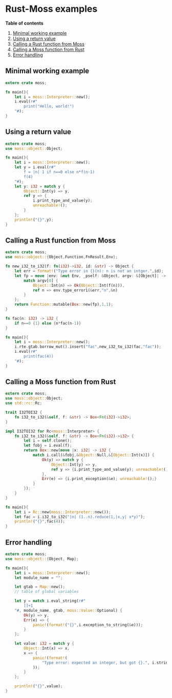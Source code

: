 
# Rust-Moss examples

**Table of contents**
1. [Minimal working example](#minimal-working-example)
2. [Using a return value](#using-a-return-value)
3. [Calling a Rust function from Moss](#calling-a-rust-function-from-moss)
4. [Calling a Moss function from Rust](#calling-a-moss-function-from-rust)
5. [Error handling](#error-handling)

## Minimal working example

```rust
extern crate moss;

fn main(){
    let i = moss::Interpreter::new();
    i.eval(r#"
        print("Hello, world!")
    "#);
}
```

## Using a return value

```rust
extern crate moss;
use moss::object::Object;

fn main(){
    let i = moss::Interpreter::new();
    let y = i.eval(r#"
        f = |n| 1 if n==0 else n*f(n-1)
        f(4)
    "#);
    let y: i32 = match y {
        Object::Int(y) => y,
        ref y => {
            i.print_type_and_value(y);
            unreachable!();
        }
    };
    println!("{}",y);
}
```

## Calling a Rust function from Moss

```rust
extern crate moss;
use moss::object::{Object,Function,FnResult,Env};

fn new_i32_to_i32(f: fn(i32)->i32, id: &str) -> Object {
    let err = format!("Type error in {}(n): n is not an intger.",id);
    let fp = move |env: &mut Env, _pself: &Object, argv: &[Object]| -> FnResult {
        match argv[0] {
            Object::Int(n) => Ok(Object::Int(f(n))),
            ref n => env.type_error1(&err,"n",&n)
        }
    };
    return Function::mutable(Box::new(fp),1,1);
}

fn fac(n: i32) -> i32 {
    if n==0 {1} else {n*fac(n-1)}
}

fn main(){
    let i = moss::Interpreter::new();
    i.rte.gtab.borrow_mut().insert("fac",new_i32_to_i32(fac,"fac"));
    i.eval(r#"
        print(fac(4))
    "#);
}
```

## Calling a Moss function from Rust

```rust
extern crate moss;
use moss::object::Object;
use std::rc::Rc;

trait I32TOI32 {
    fn i32_to_i32(&self, f: &str) -> Box<Fn(i32)->i32>;
}

impl I32TOI32 for Rc<moss::Interpreter> {
    fn i32_to_i32(&self, f: &str) -> Box<Fn(i32)->i32> {
        let i = self.clone();
        let fobj = i.eval(f);
        return Box::new(move |x: i32| -> i32 {
            match i.call(&fobj,&Object::Null,&[Object::Int(x)]) {
                Ok(y) => match y {
                    Object::Int(y) => y,
                    ref y => {i.print_type_and_value(y); unreachable!();}
                },
                Err(e) => {i.print_exception(&e); unreachable!();}
            }
        });
    }
}

fn main(){
    let i = Rc::new(moss::Interpreter::new());
    let fac = i.i32_to_i32("|n| (1..n).reduce(1,|x,y| x*y)");
    println!("{}",fac(4));
}
```

## Error handling

```rust
extern crate moss;
use moss::object::{Object, Map};

fn main(){
    let i = moss::Interpreter::new();
    let module_name = "";

    let gtab = Map::new();
    // table of global variables

    let y = match i.eval_string(r#"
        []+1
    "#, module_name, gtab, moss::Value::Optional) {
        Ok(y) => y,
        Err(e) => {
            panic!(format!("{}",i.exception_to_string(&e)));
        }
    };

    let value: i32 = match y {
        Object::Int(x) => x,
        x => {
            panic!(format!(
                "Type error: expected an integer, but got {}.", i.string(&x)
            ));
        }
    };

    println!("{}",value);
}
```
